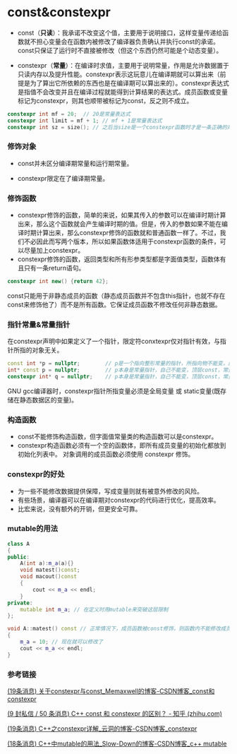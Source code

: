 # const&constexpr

- const（**只读**）：我承诺不改变这个值，主要用于说明接口，这样变量传递给函数就不担心变量会在函数内被修改了编译器负责确认并执行const的承诺。const只保证了运行时不直接被修改（但这个东西仍然可能是个动态变量）。

- constexpr（**常量**）：在编译时求值，主要用于说明常量，作用是允许数据置于只读内存以及提升性能。constexpr表示这玩意儿在编译期就可以算出来（前提是为了算出它所依赖的东西也是在编译期可以算出来的）。constexpr表达式是指值不会改变并且在编译过程就能得到计算结果的表达式。成员函数或变量标记为constexpr，则其也顺带被标记为const，反之则不成立。

```c++
constexpr int mf = 20;  // 20是常量表达式
constexpr int limit = mf + 1; // mf + 1是常量表达式
constexpr int sz = size(); // 之后当size是一个constexpr函数时才是一条正确的声明语句
```

### 修饰对象

- const并未区分编译期常量和运行期常量。

- constexpr限定在了编译期常量。


### 修饰函数

- constexpr修饰的函数，简单的来说，如果其传入的参数可以在编译时期计算出来，那么这个函数就会产生编译时期的值。但是，传入的参数如果不能在编译时期计算出来，那么constexpr修饰的函数就和普通函数一样了。不过，我们不必因此而写两个版本，所以如果函数体适用于constexpr函数的条件，可以尽量加上constexpr。
- constexpr修饰的函数，返回类型和所有形参类型都是字⾯值类型，函数体有且只有⼀条return语句。

```c++
constexpr int new() {return 42};
```

const只能用于非静态成员的函数（静态成员函数并不包含this指针，也就不存在const来修饰他了）而不是所有函数。它保证成员函数不修改任何非静态数据。

### 指针常量&常量指针

在constexpr声明中如果定义了一个指针，限定符conxtexpr仅对指针有效，与指针所指的对象无关。

```c++
const int *p = nullptr;        // p是一个指向整形常量的指针，所指向物不能变，底层const，指针常量
int* const p = nullptr;        // p本身是常量指针，自己不能变，顶层const，常量指针
constexpr int* q = nullptr;    // p本身是常量指针，自己不能变，顶层const，常量指针
```

GNU gcc编译器时，constexpr指针所指变量必须是全局变量 或 static变量(既存储在静态数据区的变量)。

### 构造函数

- const不能修饰构造函数，但字⾯值常量类的构造函数可以是constexpr。
- constexpr构造函数必须有⼀个空的函数体，即所有成员变量的初始化都放到初始化列表中。 对象调⽤的成员函数必须使⽤ constexpr 修饰。

### constexpr的好处

- 为⼀些不能修改数据提供保障，写成变量则就有被意外修改的⻛险。 
- 有些场景，编译器可以在编译期对constexpr的代码进⾏优化，提⾼效率。
- ⽐宏来说，没有额外的开销，但更安全可靠。

### mutable的用法

```cpp
class A
{
public:
	A(int a):m_a(a){}
	void matest()const;
	void macout()const
	{
		cout << m_a << endl;
	}
private:
	mutable int m_a; // 在定义时用mutable来突破这层限制
};

void A::matest() const // 正常情况下，成员函数被const修饰，则函数内不能修改成员变量
{
	m_a = 10; // 现在就可以修改了
	cout << m_a << endl;
}
```

### 参考链接

[(19条消息) 关于constexpr与const_Memaxwell的博客-CSDN博客_const和constexpr](https://blog.csdn.net/qq_22274565/article/details/78719951?spm=1001.2101.3001.6650.11&depth_1-utm_relevant_index=17)

[(9 封私信 / 50 条消息) C++ const 和 constexpr 的区别？ - 知乎 (zhihu.com)](https://www.zhihu.com/question/35614219)

[(19条消息) C++之constexpr详解_云洞的博客-CSDN博客_constexpr](https://blog.csdn.net/janeqi1987/article/details/103542802?spm=1001.2101.3001.6650.2&depth_1-utm_relevant_index=5)

[(18条消息) C++中mutable的用法_Slow-Down的博客-CSDN博客_c++ mutable](https://blog.csdn.net/qq_43509546/article/details/110386037)